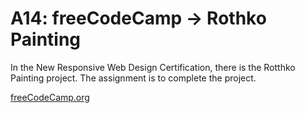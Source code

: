 # A14: freeCodeCamp → Rothko Painting

In the New Responsive Web Design Certification, there is the Rotthko Painting project. The assignment is to complete the project.

[freeCodeCamp.org](https://www.freecodecamp.org/learn/2022/responsive-web-design/)
